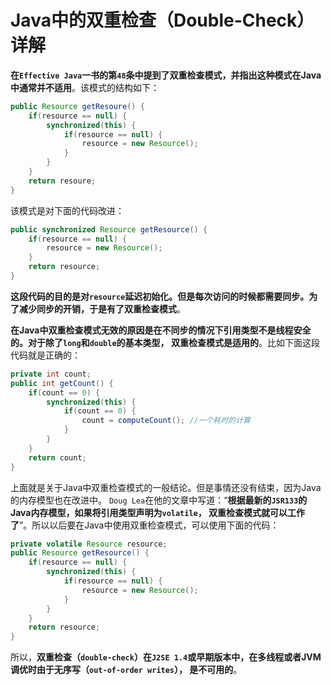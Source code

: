 Java中的双重检查（Double-Check）详解
============================================================================
**在`Effective Java`一书的第`48`条中提到了双重检查模式，并指出这种模式在Java中通常并不适用**。该模式的结构如下：
```java
public Resource getResoure() {
    if(resource == null) {
        synchronized(this) {
            if(resource == null) {
                resource = new Resource();
            }
        }
    }
    return resoure;
}
```
该模式是对下面的代码改进：
```java
public synchronized Resource getResource() {
    if(resource == null) {
        resource = new Resource();
    }
    return resource;
}
```
**这段代码的目的是对`resource`延迟初始化。但是每次访问的时候都需要同步。为了减少同步的开销，于是有了双重检查模式**。

**在Java中双重检查模式无效的原因是在不同步的情况下引用类型不是线程安全的。对于除了`long`和`double`的基本类型，
双重检查模式是适用的**。比如下面这段代码就是正确的：
```java
private int count;
public int getCount() {
    if(count == 0) {
        synchronized(this) {
            if(count == 0) {
                count = computeCount(); //一个耗时的计算
            }
        }
    }
    return count;
}
```
上面就是关于Java中双重检查模式的一般结论。但是事情还没有结束，因为Java的内存模型也在改进中。
`Doug Lea`在他的文章中写道：“**根据最新的`JSR133`的Java内存模型，如果将引用类型声明为`volatile`，
双重检查模式就可以工作了**”。所以以后要在Java中使用双重检查模式，可以使用下面的代码：
```java
private volatile Resource resource;
public Resource getResource() {
    if(resource == null) {
        synchronized(this) {
            if(resource == null) {
                resource = new Resource();
            }
        }
    }
    return resource;
}
```
所以，**双重检查（`double-check`）在`J2SE 1.4`或早期版本中，在多线程或者JVM调优时由于无序写（`out-of-order writes`），
是不可用的**。
